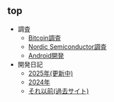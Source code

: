 ## top

* 調査
  * [Bitcoin調査](bitcoin/index.md)
  * [Nordic Semiconductor調査](nrf/index.md)
  * [Android開発](android/index.md)
* 開発日記
  * [2025年(更新中)](dialy-2025.md)
  * [2024年](dialy-2024.md)
  * [それ以前(過去サイト)](https://hiro99ma.blogspot.com/)
